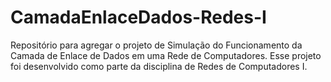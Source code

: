 # CamadaEnlaceDados-Redes-I
Repositório para agregar o projeto de Simulação do Funcionamento da Camada de Enlace de Dados em uma Rede de Computadores. Esse projeto foi desenvolvido como parte da disciplina de Redes de Computadores I.
